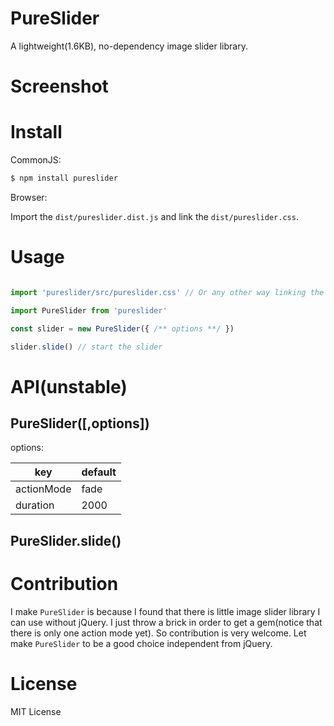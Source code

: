 # PureSlider

A lightweight(1.6KB), no-dependency image slider library.

# Screenshot

# Install

CommonJS:

```bash
$ npm install pureslider
```

Browser:

Import the `dist/pureslider.dist.js` and link the `dist/pureslider.css`. 

# Usage

```javascript

import 'pureslider/src/pureslider.css' // Or any other way linking the stylesheet

import PureSlider from 'pureslider'

const slider = new PureSlider({ /** options **/ })

slider.slide() // start the slider
```

# API(unstable)

## PureSlider([,options])

options:

| key        | default |
|------------|---------|
| actionMode | fade    |
| duration   | 2000    |

## PureSlider.slide()

# Contribution

I make `PureSlider` is because I found that there is little image slider library I can use without jQuery. I just throw a brick in order to get a gem(notice that there is only one action mode yet). So contribution is very welcome. Let make `PureSlider` to be a good choice independent from jQuery.

# License

MIT License